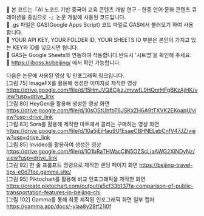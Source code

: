 📝 본 코드는『AI 노코드 기반 중국어 교육 콘텐츠 개발 연구 - 한중 언어·문화 콘텐츠 큐레이션을 중심으로 -』논문 개발에 사용된 코드입니다. <br>
📢 .gs 파일은 GAS(Google Apps Script) 코드 파일로 GAS에서 불러오기 하여 사용합니다. <br>
🔑 YOUR API KEY, YOUR FOLDER ID, YOUR SHEETS ID 부분은 본인이 가지고 있는 KEY와 ID를 넣으시면 됩니다. <br>
🔖 GAS는 Google Sheets와 연동하여 작동합니다.반드시 '시트명'을 확인해 주세요. <br>
🔗 https://liboss.kr/beijing/ 에서 확인 가능합니다. 


다음은 논문에 사용된 영상 및 인포그래픽 링크입니다. <br>
[그림 75] ImageFX를 활용해 생성한 이미지로 제작한 영상 https://drive.google.com/file/d/15HmJVQ8CjkzJmvwfL9HQnrHFgBKzAjHK/view?usp=drive_link <br>
[그림 80] HeyGen을 활용해 생성한 영상 화면 https://drive.google.com/file/d/10sOStUhfbT6JSKxZH6A9tTXVK2EKoapU/view?usp=drive_link <br>
[그림 83] Sora를 활용해 제작한 마트에서 콜라는 구매하는 영상 화면 https://drive.google.com/file/d/10a5jEiHau9U1EsaeCBHNELebCnfV47JZ/view?usp=drive_link <br>
[그림 85] Invideo를 활용하여 생성한 영상 https://drive.google.com/file/d/1O1bRaTHWacCIN5OZScLjaAWG2XiNDyNz/view?usp=drive_link <br>
[그림 92] 한 줄 프롬프트 명령으로 제작한 랜딩 페이지 화면 https://beijing-travel-tips-e0d7fee.gamma.site/ <br>
[그림 95] Piktochart를 활용해 비교 인포그래픽을 제작한 화면 https://create.piktochart.com/output/a5cf33b137fa-comparison-of-public-transportation-features-in-beijing-chi <br>
[그림 102] Gamma를 통해 최종 제작된 인포그래픽 화면 일부 캡처 https://gamma.app/docs/-ylaa8y28tf21i0f <br>
